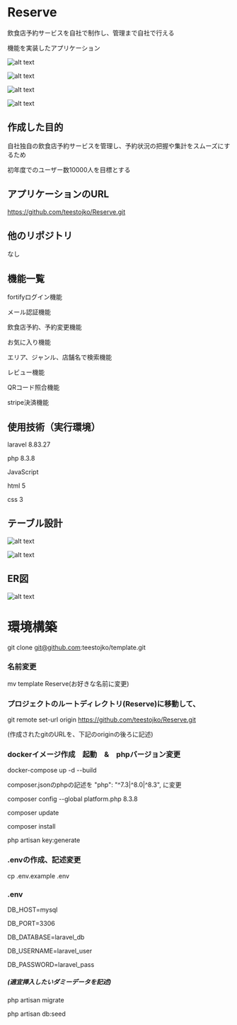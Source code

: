 # Reserve
飲食店予約サービスを自社で制作し、管理まで自社で行える

機能を実装したアプリケーション

![alt text](image.png)

![alt text](image-1.png)

![alt text](image-2.png)

![alt text](image-3.png)

## 作成した目的
自社独自の飲食店予約サービスを管理し、予約状況の把握や集計をスムーズにするため

初年度でのユーザー数10000人を目標とする


## アプリケーションのURL
https://github.com/teestojko/Reserve.git


## 他のリポジトリ
なし


## 機能一覧
fortifyログイン機能

メール認証機能

飲食店予約、予約変更機能

お気に入り機能

エリア、ジャンル、店舗名で検索機能

レビュー機能

QRコード照合機能

stripe決済機能


## 使用技術（実行環境）
laravel 8.83.27

php 8.3.8

JavaScript

html 5

css 3


## テーブル設計

![alt text](image-7.png)

![alt text](image-5.png)

## ER図

![alt text](image-6.png)

# 環境構築

git clone git@github.com:teestojko/template.git


### 名前変更

mv template Reserve(お好きな名前に変更)


### プロジェクトのルートディレクトリ(Reserve)に移動して、

git remote set-url origin https://github.com/teestojko/Reserve.git

(作成されたgitのURLを、下記のoriginの後ろに記述)


### dockerイメージ作成　起動　&　phpバージョン変更

docker-compose up -d --build

composer.jsonのphpの記述を
"php": "^7.3|^8.0|^8.3",
に変更

composer config --global platform.php 8.3.8

composer update

composer install

php artisan key:generate


### .envの作成、記述変更

cp .env.example .env


### .env

DB_HOST=mysql

DB_PORT=3306

DB_DATABASE=laravel_db

DB_USERNAME=laravel_user

DB_PASSWORD=laravel_pass



##### (適宜挿入したいダミーデータを記述)

php artisan migrate

php artisan db:seed